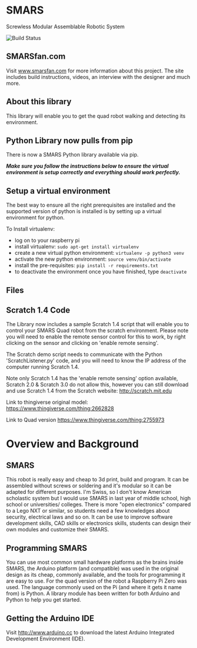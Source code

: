 # SMARS
Screwless Modular Assemblable Robotic System

![Build Status](https://travis-ci.com/kevinmcaleer/smars.svg)

## SMARSfan.com
Visit www.smarsfan.com for more information about this project. The site includes build instructions, videos, an interview with the designer and much more.

## About this library
This library will enable you to get the quad robot walking and detecting its environment.

## Python Library now pulls from pip
There is now a SMARS Python library available via pip.

***Make sure you follow the instructions below to ensure the virtual environment is setup correctly and everything should work perfectly.***

## Setup a virtual environment
The best way to ensure all the right prerequisites are installed and the supported version of python is installed is by setting up a virtual environment for python.

To Install virtualenv:
* log on to your raspberry pi
* install virtualenv:
`sudo apt-get install virtualenv`
* create a new virtual python environment:
`virtualenv -p python3 venv`
* activate the new python environment:
`source venv/bin/activate`
* install the pre-requisites:
`pip install -r requirements.txt`
* to deactivate the environment once you have finished, type `deactivate`

## Files


## Scratch 1.4 Code  
The Library now includes a sample Scratch 1.4 script that will enable you to control your SMARS Quad robot from the scratch environment. Please note you will need to enable the remote sensor control for this to work, by right clicking on the sensor and clicking on 'enable remote sensing'.

The Scratch demo script needs to communicate with the Python 'ScratchListener.py' code, and you will need to know the IP address of the computer running Scratch 1.4.

Note only Scratch 1.4 has the 'enable remote sensing' option available, Scratch 2.0 & Scratch 3.0 do not allow this, however you can still download and use Scratch 1.4 from the Scratch website: http://scratch.mit.edu

Link to thingiverse original model:
https://www.thingiverse.com/thing:2662828

Link to Quad version
https://www.thingiverse.com/thing:2755973

# Overview and Background
## SMARS

This robot is really easy and cheap to 3d print, build and program. It can be assembled without screws or soldering and it's modular so it can be adapted for different purposes. I'm Swiss, so I don't know American scholastic system but I would use SMARS in last year of middle school, high school or universities/ colleges. There is more "open electronics" compared to a Lego NXT or similar, so students need a few knowledges about security, electrical laws and so on. It can be use to improve software development skills, CAD skills or electronics skills, students can design their own modules and customize their SMARS.

## Programming SMARS
You can use most common small hardware platforms as the brains inside SMARS, the Arduino platform (and compatible) was used in the original design as its cheap, commonly available, and the tools for programming it are easy to use. For the quad version of the robot a Raspberry Pi Zero was used. The language commonly used on the Pi (and where it gets it name from) is Python. A library module has been written for both Arduino and Python to help you get started.

## Getting the Arduino IDE
Visit http://www.arduino.cc to download the latest Arduino Integrated Development Environment (IDE).
